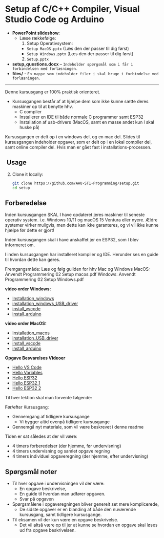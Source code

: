 # Setup af C/C++ Compiler, Visual Studio Code og Arduino

- **PowerPoint slideshow**: 
  - Læse rækkefølge:
    1. Setup Operativsystem:
      - `Setup MacOS.pptx` (Læs den der passer til dig først)
      - `Setup Windows.pptx` (Læs den der passer til dig først)
    2. `Setup.pptx`
- **setup_questions.docx** – `Indeholder spørgsmål som i får i forbindelsen med forlæsningen.`
- **files/** - `En mappe som indeholder filer i skal bruge i forbindelse med forlæsningen.`
---

Denne kursusgang er 100% praktisk orienteret.
- Kursusgangen består af at hjælpe dem som ikke kunne sætte deres maskiner op til at benytte hhv. 
  - C compiler
  - Installerer en IDE til både normale C programmer samt ESP32
  - Installation af usb-drivers (MacOS, samt en masse andet kun I skal huske på)

Kursusgangen er delt op i en windows del, og en mac del.
Slides til kursusgangen indeholder opgaver, som er delt op i en lokal compiler del, samt online compiler del.
Hvis man er gået fast i installations-processen.

## ​ Usage

2. Clone it locally:
   ```bash
   git clone https://github.com/AAU-ST1-Programming/setup.git
   cd setup

## Forberedelse

Inden kursusgangen SKAL I have opdateret jeres maskiner til seneste operativ system. i.e. Windows 10/11 og macOS 15 Ventura eller nyere.
Ældre systemer virker muligvis, men dette kan ikke garanteres, og vi vil ikke kunne hjælpe før dette er gjort!

Inden kursusgangen skal i have anskaffet jer en ESP32, som I blev informeret om.

I inden kursusgangen har installeret kompiler og IDE. Herunder ses en guide til hvordan dette kan gøres.

Fremgangsmåde: Læs og følg guilden for hhv Mac og Windows
MacOS: Anvendt Programmering 02 Setup macos.pdf
Windows: Anvendt Programmering 02 Setup Windows.pdf


**video order Windows:**
- [Installation_windows](https://panopto.aau.dk/Panopto/Pages/Viewer.aspx?id=18464e63-ca15-4b7c-9b78-b332008ab859)
- [installation_windows_USB_driver](https://panopto.aau.dk/Panopto/Pages/Viewer.aspx?id=497b4d5f-ef65-40aa-b878-b332008ab7e3)
- [install_vscode](https://panopto.aau.dk/Panopto/Pages/Viewer.aspx?id=91bb1191-5163-4abe-a522-b332008ab839)
- [install_arduino](https://panopto.aau.dk/Panopto/Pages/Viewer.aspx?id=3d007db6-3388-4f43-b252-b2dc00b792a4&start=0)

**video order MacOS:**
- [Installation_macos](https://panopto.aau.dk/Panopto/Pages/Viewer.aspx?id=e41dd984-f7cf-4136-b7f7-b332008ab7b3)
- [installation_USB_driver](https://panopto.aau.dk/Panopto/Pages/Viewer.aspx?id=1ca4402e-29d8-46df-b42e-b332008ab794)
- [install_vscode](https://panopto.aau.dk/Panopto/Pages/Viewer.aspx?id=91bb1191-5163-4abe-a522-b332008ab839)
- [install_arduino](https://panopto.aau.dk/Panopto/Pages/Viewer.aspx?id=3d007db6-3388-4f43-b252-b2dc00b792a4&start=0)

**Opgave Besvarelses Videoer**
- [Hello VS Code](https://panopto.aau.dk/Panopto/Pages/Viewer.aspx?id=dd70f04c-9946-401f-8e16-b332009af889)
- [Hello Variables](https://panopto.aau.dk/Panopto/Pages/Viewer.aspx?id=906715a1-fe6e-4322-b9dc-b332009e62c8)
- [Hello ESP32](https://panopto.aau.dk/Panopto/Pages/Viewer.aspx?id=697e942b-72e8-4422-a97e-b3320097584f)
- [Hello ESP32 1](https://panopto.aau.dk/Panopto/Pages/Viewer.aspx?id=70b22061-d5be-4544-9aa4-b336008eedc6)
- [Hello ESP32 2](https://panopto.aau.dk/Panopto/Pages/Viewer.aspx?id=777007ac-1a5b-4e45-ad4c-b3360090f9dd)

Til hver lektion skal man forvente følgende:

Før/efter Kursusgang:
- Gennemgang af tidligere kursusgange
  - Vi bygger altid ovenpå tidligere kursusgange
- Gennemgå nyt materiale, som vil være beskrevet i denne readme

Tiden er sat således at der vil være:

- 4 timers forberedelser (der hjemme, før undervisning)
- 4 timers undervisning og samlet opgave regning
- 4 timers individuel opgaveregning (der hjemme, efter undervisning)

## Spørgsmål noter

- Til hver opgave i undervisningen vil der være:
  - En opgave beskrivelse,
  - En guide til hvordan man udfører opgaven.
  - Svar på opgaven
- Spørgsmålene i opgaveregningen bliver generelt set mere komplicerede, 
  - De sidste opgaver er en blanding af både den nuværende kursusgang, samt tidligere kursusgange.
- Til eksamen vil der kun være en opgave beskrivelse.
  - Det vil altså være op til jer at kunne se hvordan en opgave skal løses ud fra opgave beskrivelsen.
